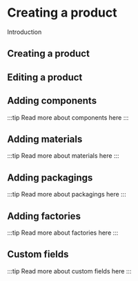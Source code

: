 # Creating a product

Introduction

## Creating a product

## Editing a product

## Adding components

:::tip
Read more about components here
:::

## Adding materials

:::tip
Read more about materials here
:::

## Adding packagings

:::tip
Read more about packagings here
:::

## Adding factories

:::tip
Read more about factories here
:::

## Custom fields

:::tip
Read more about custom fields here
:::
